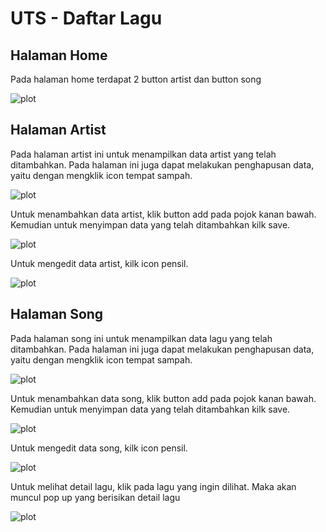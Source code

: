 # UTS - Daftar Lagu

## Halaman Home

Pada halaman home terdapat 2 button artist dan button song

![plot](./images/1.jpeg)

## Halaman Artist

Pada halaman artist ini untuk menampilkan data artist yang telah ditambahkan. Pada halaman ini juga dapat melakukan penghapusan data, yaitu dengan mengklik icon tempat sampah.

![plot](./images/2.jpeg)

Untuk menambahkan data artist, klik button add pada pojok kanan bawah. Kemudian untuk menyimpan data yang telah ditambahkan kilk save.

![plot](./images/3.jpeg)

Untuk mengedit data artist, kilk icon pensil.

![plot](./images/4.jpeg)

## Halaman Song

Pada halaman song ini untuk menampilkan data lagu yang telah ditambahkan. Pada halaman ini juga dapat melakukan penghapusan data, yaitu dengan mengklik icon tempat sampah.

![plot](./images/5.jpeg)

Untuk menambahkan data song, klik button add pada pojok kanan bawah. Kemudian untuk menyimpan data yang telah ditambahkan kilk save.

![plot](./images/6.jpeg)

Untuk mengedit data song, kilk icon pensil.

![plot](./images/7.jpeg)

Untuk melihat detail lagu, klik pada lagu yang ingin dilihat. Maka akan muncul pop up yang berisikan detail lagu

![plot](./images/8.jpeg)
